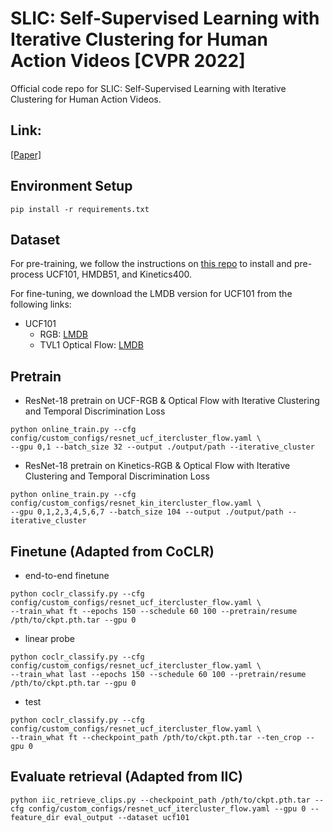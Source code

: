 # SLIC: Self-Supervised Learning with Iterative Clustering for Human Action Videos [CVPR 2022]

Official code repo for SLIC: Self-Supervised Learning with Iterative Clustering for Human Action Videos.

## Link:
[[Paper]](https://openaccess.thecvf.com/content/CVPR2022/html/Khorasgani_SLIC_Self-Supervised_Learning_With_Iterative_Clustering_for_Human_Action_Videos_CVPR_2022_paper.html)

## Environment Setup
```
pip install -r requirements.txt
```


## Dataset
For pre-training, we follow the instructions on [this repo](https://github.com/kenshohara/3D-ResNets-PyTorch) to install and pre-process UCF101, HMDB51, and Kinetics400.

For fine-tuning, we download the LMDB version for UCF101 from the following links:
* UCF101
  * RGB:  [LMDB](http://thor.robots.ox.ac.uk/~vgg/data/CoCLR/ucf101_rgb_lmdb.tar)
  * TVL1 Optical Flow: [LMDB](http://thor.robots.ox.ac.uk/~vgg/data/CoCLR/ucf101_flow_lmdb.tar)

## Pretrain
* ResNet-18 pretrain on UCF-RGB & Optical Flow with Iterative Clustering and Temporal Discrimination Loss
 
```
python online_train.py --cfg config/custom_configs/resnet_ucf_itercluster_flow.yaml \
--gpu 0,1 --batch_size 32 --output ./output/path --iterative_cluster
```

* ResNet-18 pretrain on Kinetics-RGB & Optical Flow with Iterative Clustering and Temporal Discrimination Loss
 
```
python online_train.py --cfg config/custom_configs/resnet_kin_itercluster_flow.yaml \
--gpu 0,1,2,3,4,5,6,7 --batch_size 104 --output ./output/path --iterative_cluster
```

## Finetune (Adapted from CoCLR)

* end-to-end finetune
```
python coclr_classify.py --cfg config/custom_configs/resnet_ucf_itercluster_flow.yaml \
--train_what ft --epochs 150 --schedule 60 100 --pretrain/resume /pth/to/ckpt.pth.tar --gpu 0 
```
* linear probe
```
python coclr_classify.py --cfg config/custom_configs/resnet_ucf_itercluster_flow.yaml \
--train_what last --epochs 150 --schedule 60 100 --pretrain/resume /pth/to/ckpt.pth.tar --gpu 0
```
* test
```
python coclr_classify.py --cfg config/custom_configs/resnet_ucf_itercluster_flow.yaml \
--train_what ft --checkpoint_path /pth/to/ckpt.pth.tar --ten_crop --gpu 0
```

## Evaluate retrieval (Adapted from IIC)

```
python iic_retrieve_clips.py --checkpoint_path /pth/to/ckpt.pth.tar --cfg config/custom_configs/resnet_ucf_itercluster_flow.yaml --gpu 0 --feature_dir eval_output --dataset ucf101
```


